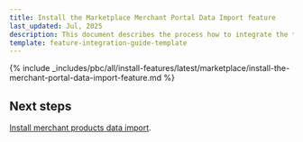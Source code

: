 ```yaml
---
title: Install the Marketplace Merchant Portal Data Import feature
last_updated: Jul, 2025
description: This document describes the process how to integrate the the Marketplace Merchant Portal Data Import feature into a Spryker Marketplace based project.
template: feature-integration-guide-template
---
```


{% include _includes/pbc/all/install-features/latest/marketplace/install-the-merchant-portal-data-import-feature.md %}


## Next steps

[Install merchant products data import](/).